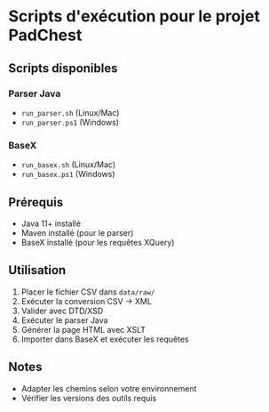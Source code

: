 # Scripts d'exécution pour le projet PadChest

## Scripts disponibles

### Parser Java
- `run_parser.sh` (Linux/Mac)
- `run_parser.ps1` (Windows)

### BaseX
- `run_basex.sh` (Linux/Mac)  
- `run_basex.ps1` (Windows)

## Prérequis
- Java 11+ installé
- Maven installé (pour le parser)
- BaseX installé (pour les requêtes XQuery)

## Utilisation
1. Placer le fichier CSV dans `data/raw/`
2. Exécuter la conversion CSV → XML
3. Valider avec DTD/XSD
4. Exécuter le parser Java
5. Générer la page HTML avec XSLT
6. Importer dans BaseX et exécuter les requêtes

## Notes
- Adapter les chemins selon votre environnement
- Vérifier les versions des outils requis
